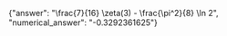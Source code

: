 {"answer": "\\frac{7}{16} \\zeta(3) - \\frac{\\pi^2}{8} \\ln 2", "numerical_answer": "-0.3292361625"}